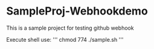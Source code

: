 # SampleProj-Webhookdemo
This is a sample project for testing github webhook


Execute shell use:
'''
chmod 774 ./sample.sh
'''
